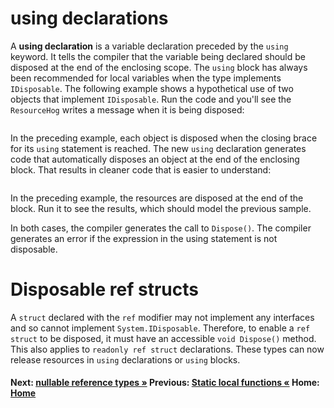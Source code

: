 # using declarations

A **using declaration** is a variable declaration preceded by the `using` keyword. It tells the compiler that the variable being declared should be disposed at the end of the enclosing scope. The `using` block has always been recommended for local variables when the type implements `IDisposable`. The following example shows a hypothetical use of two objects that implement `IDisposable`. Run the code and you'll see the `ResourceHog` writes a message when it is being disposed:

```cs --project ./ExploreCsharpEight/ExploreCsharpEight.csproj --source-file ./ExploreCsharpEight/UsingDeclarationsRefStruct.cs --region Using_Block
```

In the preceding example, each object is disposed when the closing brace for its `using` statement is reached. The new `using` declaration generates code that automatically disposes an object at the end of the enclosing block. That results in cleaner code that is easier to understand:

```cs --project ./ExploreCsharpEight/ExploreCsharpEight.csproj --source-file ./ExploreCsharpEight/UsingDeclarationsRefStruct.cs --region Using_Declaration
```

In the preceding example, the resources are disposed at the end of the block. Run it to see the results, which should model the previous sample.

In both cases, the compiler generates the call to `Dispose()`. The compiler generates an error if the expression in the using statement is not disposable.

# Disposable ref structs

A `struct` declared with the `ref` modifier may not implement any interfaces and so cannot implement `System.IDisposable`. Therefore, to enable a `ref struct` to be disposed, it must have an accessible `void Dispose()` method. This also applies to `readonly ref struct` declarations. These types can now release resources in `using` declarations or `using` blocks.

#### Next: [nullable reference types &raquo;](./nullable-reference-types.md)    Previous: [Static local functions  &laquo;](./static-local-functions.md)    Home: [Home](index.md)  

